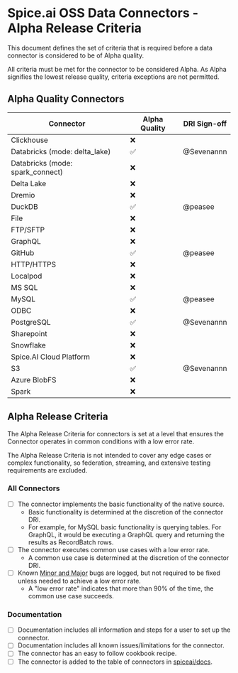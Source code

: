 # Spice.ai OSS Data Connectors - Alpha Release Criteria

This document defines the set of criteria that is required before a data connector is considered to be of Alpha quality.

All criteria must be met for the connector to be considered Alpha. As Alpha signifies the lowest release quality, criteria exceptions are not permitted.

## Alpha Quality Connectors

| Connector                        | Alpha Quality | DRI Sign-off |
| -------------------------------- | ------------- | ------------ |
| Clickhouse                       | ❌            |              |
| Databricks (mode: delta_lake)    | ✅            | @Sevenannn   |
| Databricks (mode: spark_connect) | ❌            |              |
| Delta Lake                       | ❌            |              |
| Dremio                           | ❌            |              |
| DuckDB                           | ✅            | @peasee      |
| File                             | ❌            |              |
| FTP/SFTP                         | ❌            |              |
| GraphQL                          | ❌            |              |
| GitHub                           | ✅            | @peasee      |
| HTTP/HTTPS                       | ❌            |              |
| Localpod                         | ❌            |              |
| MS SQL                           | ❌            |              |
| MySQL                            | ✅            | @peasee      |
| ODBC                             | ❌            |              |
| PostgreSQL                       | ✅            | @Sevenannn   |
| Sharepoint                       | ❌            |              |
| Snowflake                        | ❌            |              |
| Spice.AI Cloud Platform          | ❌            |              |
| S3                               | ✅            | @Sevenannn   |
| Azure BlobFS                     | ❌            |              |
| Spark                            | ❌            |              |

## Alpha Release Criteria

The Alpha Release Criteria for connectors is set at a level that ensures the Connector operates in common conditions with a low error rate.

The Alpha Release Criteria is not intended to cover any edge cases or complex functionality, so federation, streaming, and extensive testing requirements are excluded.

### All Connectors

- [ ] The connector implements the basic functionality of the native source.
  - Basic functionality is determined at the discretion of the connector DRI.
  - For example, for MySQL basic functionality is querying tables. For GraphQL, it would be executing a GraphQL query and returning the results as RecordBatch rows.
- [ ] The connector executes common use cases with a low error rate.
  - A common use case is determined at the discretion of the connector DRI.
- [ ] Known [Minor and Major](../definitions.md) bugs are logged, but not required to be fixed unless needed to achieve a low error rate.
  - A "low error rate" indicates that more than 90% of the time, the common use case succeeds.

### Documentation

- [ ] Documentation includes all information and steps for a user to set up the connector.
- [ ] Documentation includes all known issues/limitations for the connector.
- [ ] The connector has an easy to follow cookbook recipe.
- [ ] The connector is added to the table of connectors in [spiceai/docs](https://github.com/spiceai/docs).
